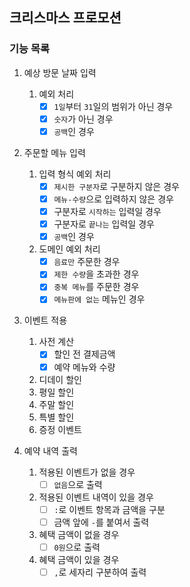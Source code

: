 ## 크리스마스 프로모션

### 기능 목록

1. 예상 방문 날짜 입력
    1. 예외 처리
        - [x] `1일`부터 `31`일의 범위가 아닌 경우
        - [x] `숫자`가 아닌 경우
        - [x] `공백`인 경우
2. 주문할 메뉴 입력
    1. 입력 형식 예외 처리
        - [x] `제시한 구분자`로 구분하지 않은 경우
        - [x] `메뉴-수량`으로 입력하지 않은 경우
        - [x] 구분자로 `시작하는` 입력일 경우
        - [x] 구분자로 `끝나는` 입력일 경우
        - [x] `공백`인 경우

    2. 도메인 예외 처리
        - [x] `음료만` 주문한 경우
        - [x] `제한 수량`을 초과한 경우
        - [x] `중복 메뉴`를 주문한 경우
        - [x] `메뉴판에 없는` 메뉴인 경우
3. 이벤트 적용
    1. 사전 계산
        - [x] 할인 전 결제금액
        - [x] 예약 메뉴와 수량
    2. 디데이 할인
    3. 평일 할인
    4. 주말 할인
    5. 특별 할인
    6. 증정 이벤트

4. 예약 내역 출력
    1. 적용된 이벤트가 없을 경우
        - [ ] `없음`으로 출력
    2. 적용된 이벤트 내역이 있을 경우
        - [ ] `:`로 이벤트 항목과 금액을 구분
        - [ ] 금액 앞에 `-`를 붙여서 출력
    3. 혜택 금액이 없을 경우
        - [ ] `0원`으로 출력
    4. 혜택 금액이 있을 경우
        - [ ] `,`로 세자리 구분하여 출력